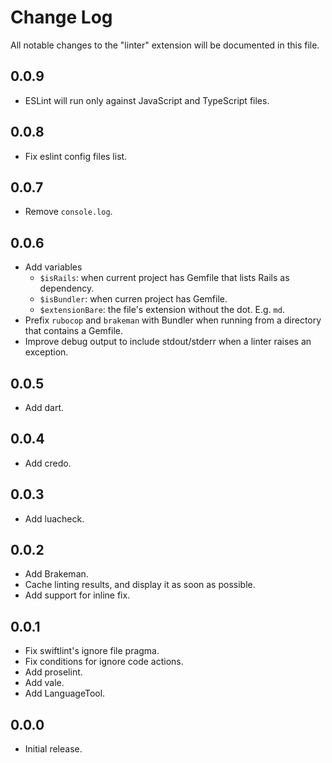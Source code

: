 # Change Log

All notable changes to the "linter" extension will be documented in this file.

## 0.0.9

- ESLint will run only against JavaScript and TypeScript files.

## 0.0.8

- Fix eslint config files list.

## 0.0.7

- Remove `console.log`.

## 0.0.6

- Add variables
  - `$isRails`: when current project has Gemfile that lists Rails as dependency.
  - `$isBundler`: when curren project has Gemfile.
  - `$extensionBare`: the file's extension without the dot. E.g. `md`.
- Prefix `rubocop` and `brakeman` with Bundler when running from a directory
  that contains a Gemfile.
- Improve debug output to include stdout/stderr when a linter raises an
  exception.

## 0.0.5

- Add dart.

## 0.0.4

- Add credo.

## 0.0.3

- Add luacheck.

## 0.0.2

- Add Brakeman.
- Cache linting results, and display it as soon as possible.
- Add support for inline fix.

## 0.0.1

- Fix swiftlint's ignore file pragma.
- Fix conditions for ignore code actions.
- Add proselint.
- Add vale.
- Add LanguageTool.

## 0.0.0

- Initial release.
